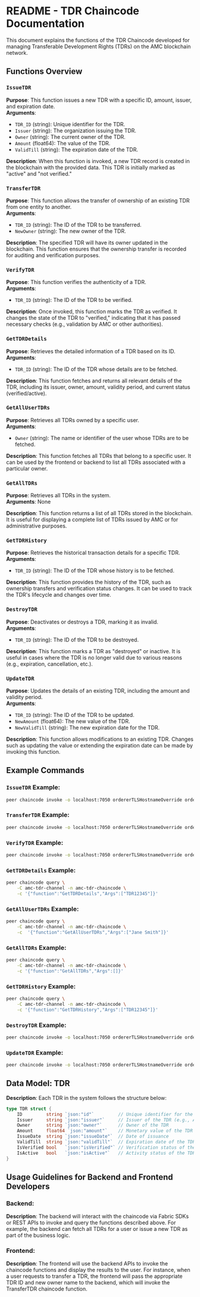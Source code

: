 # README - TDR Chaincode Documentation

This document explains the functions of the TDR Chaincode developed for managing Transferable Development Rights (TDRs) on the AMC blockchain network.

## Functions Overview

### `IssueTDR`
**Purpose**: This function issues a new TDR with a specific ID, amount, issuer, and expiration date.  
**Arguments**:
- `TDR_ID` (string): Unique identifier for the TDR.
- `Issuer` (string): The organization issuing the TDR.
- `Owner` (string): The current owner of the TDR.
- `Amount` (float64): The value of the TDR.
- `ValidTill` (string): The expiration date of the TDR.

**Description**: When this function is invoked, a new TDR record is created in the blockchain with the provided data. This TDR is initially marked as "active" and "not verified."

### `TransferTDR`
**Purpose**: This function allows the transfer of ownership of an existing TDR from one entity to another.  
**Arguments**:
- `TDR_ID` (string): The ID of the TDR to be transferred.
- `NewOwner` (string): The new owner of the TDR.

**Description**: The specified TDR will have its owner updated in the blockchain. This function ensures that the ownership transfer is recorded for auditing and verification purposes.

### `VerifyTDR`
**Purpose**: This function verifies the authenticity of a TDR.  
**Arguments**:
- `TDR_ID` (string): The ID of the TDR to be verified.

**Description**: Once invoked, this function marks the TDR as verified. It changes the state of the TDR to "verified," indicating that it has passed necessary checks (e.g., validation by AMC or other authorities).

### `GetTDRDetails`
**Purpose**: Retrieves the detailed information of a TDR based on its ID.  
**Arguments**:
- `TDR_ID` (string): The ID of the TDR whose details are to be fetched.

**Description**: This function fetches and returns all relevant details of the TDR, including its issuer, owner, amount, validity period, and current status (verified/active).

### `GetAllUserTDRs`
**Purpose**: Retrieves all TDRs owned by a specific user.  
**Arguments**:
- `Owner` (string): The name or identifier of the user whose TDRs are to be fetched.

**Description**: This function fetches all TDRs that belong to a specific user. It can be used by the frontend or backend to list all TDRs associated with a particular owner.

### `GetAllTDRs`
**Purpose**: Retrieves all TDRs in the system.  
**Arguments**: None

**Description**: This function returns a list of all TDRs stored in the blockchain. It is useful for displaying a complete list of TDRs issued by AMC or for administrative purposes.

### `GetTDRHistory`
**Purpose**: Retrieves the historical transaction details for a specific TDR.  
**Arguments**:
- `TDR_ID` (string): The ID of the TDR whose history is to be fetched.

**Description**: This function provides the history of the TDR, such as ownership transfers and verification status changes. It can be used to track the TDR's lifecycle and changes over time.

### `DestroyTDR`
**Purpose**: Deactivates or destroys a TDR, marking it as invalid.  
**Arguments**:
- `TDR_ID` (string): The ID of the TDR to be destroyed.

**Description**: This function marks a TDR as "destroyed" or inactive. It is useful in cases where the TDR is no longer valid due to various reasons (e.g., expiration, cancellation, etc.).

### `UpdateTDR`
**Purpose**: Updates the details of an existing TDR, including the amount and validity period.  
**Arguments**:
- `TDR_ID` (string): The ID of the TDR to be updated.
- `NewAmount` (float64): The new value of the TDR.
- `NewValidTill` (string): The new expiration date for the TDR.

**Description**: This function allows modifications to an existing TDR. Changes such as updating the value or extending the expiration date can be made by invoking this function.

## Example Commands

### `IssueTDR` Example:
```bash
peer chaincode invoke -o localhost:7050 ordererTLSHostnameOverride orderer.example.com --tls --cafile "${PWD}/organizations/ordererOrganizations/example.com/orderers/orderer.example.com/msp/tlscacerts/tlsca.example.com-cert.pem" -C amc-tdr-channel -n amc-tdr-chaincode --peerAddresses localhost:7051 --tlsRootCertFiles "${PWD}/organizations/peerOrganizations/org1.example.com/peers/peer0.org1.example.com/tls/ca.crt" --peerAddresses localhost:9051 --tlsRootCertFiles "${PWD}/organizations/peerOrganizations/org2.example.com/peers/peer0.org2.example.com/tls/ca.crt" -c '{"function":"IssueTDR","Args":["TDR12345", "AMC Corp", "SHAYAN SHAIKH", "500000", "2025-12-31", "https://ipfs.io/ipfs/QmExampleLink"]}'
```

### `TransferTDR` Example:
```bash
peer chaincode invoke -o localhost:7050 ordererTLSHostnameOverride orderer.example.com --tls --cafile "${PWD}/organizations/ordererOrganizations/example.com/orderers/orderer.example.com/msp/tlscacerts/tlsca.example.com-cert.pem" -C amc-tdr-channel -n amc-tdr-chaincode --peerAddresses localhost:7051 --tlsRootCertFiles "${PWD}/organizations/peerOrganizations/org1.example.com/peers/peer0.org1.example.com/tls/ca.crt" --peerAddresses localhost:9051 --tlsRootCertFiles "${PWD}/organizations/peerOrganizations/org2.example.com/peers/peer0.org2.example.com/tls/ca.crt" -c '{"function":"TransferTDR","Args":["TDR12345", "Vivek"]}'
```

### `VerifyTDR` Example:
```bash
peer chaincode invoke -o localhost:7050 ordererTLSHostnameOverride orderer.example.com --tls --cafile "${PWD}/organizations/ordererOrganizations/example.com/orderers/orderer.example.com/msp/tlscacerts/tlsca.example.com-cert.pem" -C amc-tdr-channel -n amc-tdr-chaincode --peerAddresses localhost:7051 --tlsRootCertFiles "${PWD}/organizations/peerOrganizations/org1.example.com/peers/peer0.org1.example.com/tls/ca.crt" --peerAddresses localhost:9051 --tlsRootCertFiles "${PWD}/organizations/peerOrganizations/org2.example.com/peers/peer0.org2.example.com/tls/ca.crt" -c '{"function":"VerifyTDR","Args":["TDR12345"]}'
```

### `GetTDRDetails` Example:
```bash
peer chaincode query \
    -C amc-tdr-channel -n amc-tdr-chaincode \
    -c '{"function":"GetTDRDetails","Args":["TDR12345"]}'
```
### `GetAllUserTDRs` Example:
```bash
peer chaincode query \
    -C amc-tdr-channel -n amc-tdr-chaincode \
    -c  '{"function":"GetAllUserTDRs","Args":["Jane Smith"]}'
```
### `GetAllTDRs` Example:
```bash
peer chaincode query \
    -C amc-tdr-channel -n amc-tdr-chaincode \
    -c '{"function":"GetAllTDRs","Args":[]}'
```
### `GetTDRHistory` Example:
```bash
peer chaincode query \
    -C amc-tdr-channel -n amc-tdr-chaincode \
    -c '{"function":"GetTDRHistory","Args":["TDR12345"]}'
```
### `DestroyTDR` Example:
```bash
peer chaincode invoke -o localhost:7050 ordererTLSHostnameOverride orderer.example.com --tls --cafile "${PWD}/organizations/ordererOrganizations/example.com/orderers/orderer.example.com/msp/tlscacerts/tlsca.example.com-cert.pem" -C amc-tdr-channel -n amc-tdr-chaincode --peerAddresses localhost:7051 --tlsRootCertFiles "${PWD}/organizations/peerOrganizations/org1.example.com/peers/peer0.org1.example.com/tls/ca.crt" --peerAddresses localhost:9051 --tlsRootCertFiles "${PWD}/organizations/peerOrganizations/org2.example.com/peers/peer0.org2.example.com/tls/ca.crt" -c '{"function":"DestroyTDR","Args":["TDR12345"]}'
```
### `UpdateTDR` Example:
```bash
peer chaincode invoke -o localhost:7050 ordererTLSHostnameOverride orderer.example.com --tls --cafile "${PWD}/organizations/ordererOrganizations/example.com/orderers/orderer.example.com/msp/tlscacerts/tlsca.example.com-cert.pem" -C amc-tdr-channel -n amc-tdr-chaincode --peerAddresses localhost:7051 --tlsRootCertFiles "${PWD}/organizations/peerOrganizations/org1.example.com/peers/peer0.org1.example.com/tls/ca.crt" --peerAddresses localhost:9051 --tlsRootCertFiles "${PWD}/organizations/peerOrganizations/org2.example.com/peers/peer0.org2.example.com/tls/ca.crt" -c '{"function":"UpdateTDR","Args":["TDR12345", "550000", "2026-12-31"]}'
```

## Data Model: TDR
**Description**: Each TDR in the system follows the structure below:

```go
type TDR struct {
    ID         string `json:"id"`         // Unique identifier for the TDR
    Issuer     string `json:"issuer"`     // Issuer of the TDR (e.g., AMC)
    Owner      string `json:"owner"`      // Owner of the TDR
    Amount     float64 `json:"amount"`    // Monetary value of the TDR
    IssueDate  string `json:"issueDate"`  // Date of issuance
    ValidTill  string `json:"validTill"`  // Expiration date of the TDR
    IsVerified bool   `json:"isVerified"` // Verification status of the TDR
    IsActive   bool   `json:"isActive"`   // Activity status of the TDR
}
```

## Usage Guidelines for Backend and Frontend Developers

### Backend:
**Description**: The backend will interact with the chaincode via Fabric SDKs or REST APIs to invoke and query the functions described above. For example, the backend can fetch all TDRs for a user or issue a new TDR as part of the business logic.

### Frontend:
**Description**: The frontend will use the backend APIs to invoke the chaincode functions and display the results to the user. For instance, when a user requests to transfer a TDR, the frontend will pass the appropriate TDR ID and new owner name to the backend, which will invoke the TransferTDR chaincode function.








